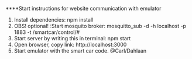 ****Start instructions for website communication with emulator

1. Install dependencies: npm install
2. OBS! optional! :Start mosquito broker: mosquitto_sub -d -h localhost -p 1883 -t /smartcar/control/#
3. Start server by writing this in terminal: npm start
4. Open browser, copy link: http://localhost:3000
5. Start emulator with the smart car code. 
   @Carl/Dahlaan
